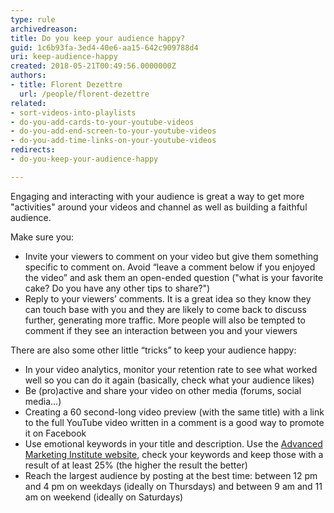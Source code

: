 ```yaml
---
type: rule
archivedreason: 
title: Do you keep your audience happy?
guid: 1c6b93fa-3ed4-40e6-aa15-642c909788d4
uri: keep-audience-happy
created: 2018-05-21T00:49:56.0000000Z
authors:
- title: Florent Dezettre
  url: /people/florent-dezettre
related:
- sort-videos-into-playlists
- do-you-add-cards-to-your-youtube-videos
- do-you-add-end-screen-to-your-youtube-videos
- do-you-add-time-links-on-your-youtube-videos
redirects:
- do-you-keep-your-audience-happy

---
```


Engaging and interacting with your audience is great a way to get more "activities" around your videos and channel as well as building a faithful audience.

<!--endintro-->

Make sure you:

* Invite your viewers to comment on your video but give them something specific to comment on. Avoid “leave a comment below if you enjoyed the video” and ask them an open-ended question ("what is your favorite cake? Do you have any other tips to share?")
* Reply to your viewers’ comments. It is a great idea so they know they can touch base with you and they are likely to come back to discuss further, generating more traffic. More people will also be tempted to comment if they see an interaction between you and your viewers

There are also some other little “tricks” to keep your audience happy:

* In your video analytics, monitor your retention rate to see what worked well so you can do it again (basically, check what your audience likes)
* Be (pro)active and share your video on other media (forums, social media...)
* Creating a 60 second-long video preview (with the same title) with a link to the full YouTube video written in a comment is a good way to promote it on Facebook
* Use emotional keywords in your title and description. Use the [Advanced Marketing Institute website](https://aminstitute.com/headline), check your keywords and keep those with a result of at least 25% (the higher the result the better)
* Reach the largest audience by posting at the best time: between 12 pm and 4 pm on weekdays (ideally on Thursdays) and between 9 am and 11 am on weekend (ideally on Saturdays)
